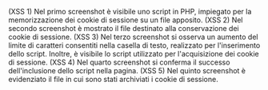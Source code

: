 (XSS 1) Nel primo screenshot è visibile uno script in PHP, impiegato per la memorizzazione dei cookie di sessione su un file apposito.
(XSS 2) Nel secondo screenshot è mostrato il file destinato alla conservazione dei cookie di sessione.
(XSS 3) Nel terzo screenshot si osserva un aumento del limite di caratteri consentiti nella casella di testo, realizzato per l'inserimento dello script. Inoltre, è visibile lo script utilizzato per l'acquisizione dei cookie di sessione.
(XSS 4) Nel quarto screenshot si conferma il successo dell'inclusione dello script nella pagina.
(XSS 5) Nel quinto screenshot è evidenziato il file in cui sono stati archiviati i cookie di sessione.
